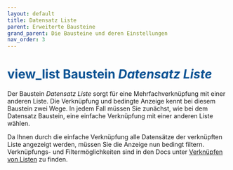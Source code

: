 ```yaml
---
layout: default
title: Datensatz Liste
parent: Erweiterte Bausteine
grand_parent: Die Bausteine und deren Einstellungen
nav_order: 3
---
```


# <span style="color:#0b5394"><span class="material-icons">view_list</span> **Baustein *Datensatz Liste***</span>

Der Baustein *Datensatz Liste* sorgt für eine Mehrfachverknüpfung mit einer anderen Liste.
Die Verknüpfung und bedingte Anzeige kennt bei diesem Baustein zwei Wege.
In jedem Fall müssen Sie zunächst, wie bei dem Datensatz Baustein, 
eine einfache Verknüpfung mit einer anderen Liste wählen.

Da Ihnen durch die einfache Verknüpfung alle Datensätze der verknüpften Liste angezeigt werden, müssen Sie
die Anzeige nun bedingt filtern. Verknüpfungs- und Filtermöglichkeiten sind in den Docs unter
[Verknüpfen von Listen](/docs/link-lists.html)
zu finden.